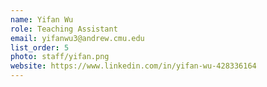 ```yaml
---
name: Yifan Wu
role: Teaching Assistant
email: yifanwu3@andrew.cmu.edu
list_order: 5
photo: staff/yifan.png
website: https://www.linkedin.com/in/yifan-wu-428336164
---
```

